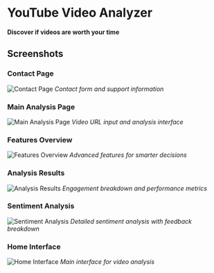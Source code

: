 # YouTube Video Analyzer

**Discover if videos are worth your time**

## Screenshots

### Contact Page
![Contact Page](image1.png)
*Contact form and support information*

### Main Analysis Page
![Main Analysis Page](image2.png)
*Video URL input and analysis interface*

### Features Overview
![Features Overview](image3.png)
*Advanced features for smarter decisions*

### Analysis Results
![Analysis Results](image4.png)
*Engagement breakdown and performance metrics*

### Sentiment Analysis
![Sentiment Analysis](image5.png)
*Detailed sentiment analysis with feedback breakdown*

### Home Interface
![Home Interface](image6.png)
*Main interface for video analysis*
